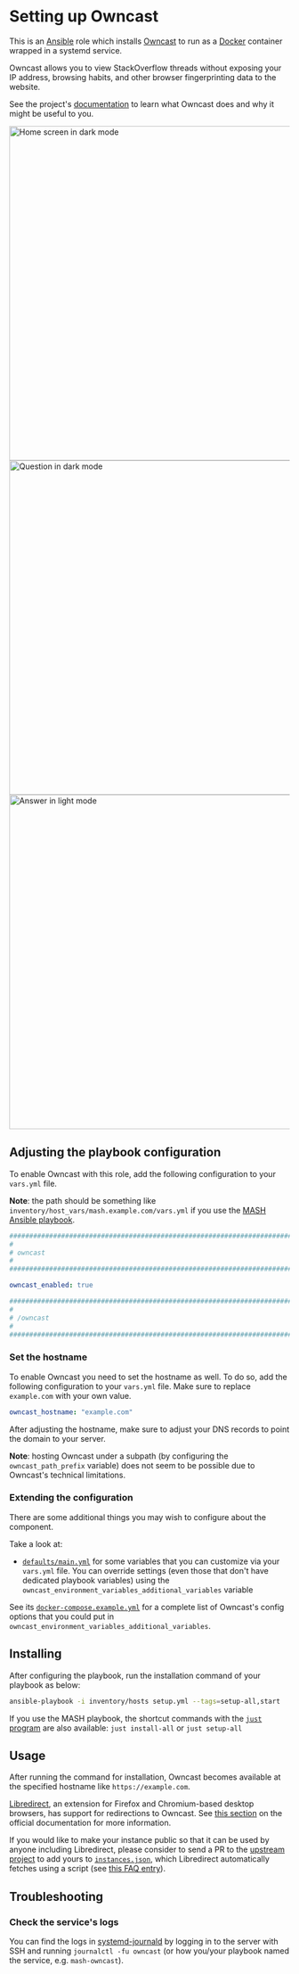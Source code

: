 <!--
SPDX-FileCopyrightText: 2020 - 2024 MDAD project contributors
SPDX-FileCopyrightText: 2020 - 2024 Slavi Pantaleev
SPDX-FileCopyrightText: 2020 Aaron Raimist
SPDX-FileCopyrightText: 2020 Chris van Dijk
SPDX-FileCopyrightText: 2020 Dominik Zajac
SPDX-FileCopyrightText: 2020 Mickaël Cornière
SPDX-FileCopyrightText: 2022 François Darveau
SPDX-FileCopyrightText: 2022 Julian Foad
SPDX-FileCopyrightText: 2022 Warren Bailey
SPDX-FileCopyrightText: 2023 Antonis Christofides
SPDX-FileCopyrightText: 2023 Felix Stupp
SPDX-FileCopyrightText: 2023 Pierre 'McFly' Marty
SPDX-FileCopyrightText: 2024 - 2025 Suguru Hirahara

SPDX-License-Identifier: AGPL-3.0-or-later
-->

# Setting up Owncast

This is an [Ansible](https://www.ansible.com/) role which installs [Owncast](https://github.com/httpjamesm/Owncast) to run as a [Docker](https://www.docker.com/) container wrapped in a systemd service.

Owncast allows you to view StackOverflow threads without exposing your IP address, browsing habits, and other browser fingerprinting data to the website.

See the project's [documentation](https://github.com/httpjamesm/Owncast/blob/main/README.md) to learn what Owncast does and why it might be useful to you.

[<img src="assets/home_dark.webp" title="Home screen in dark mode" width="600" alt="Home screen in dark mode">](assets/home_dark.webp) [<img src="assets/question_dark.webp" title="Question in dark mode" width="600" alt="Question in dark mode">](assets/question_dark.webp) [<img src="assets/answers_light.webp" title="Answer in light mode" width="600" alt="Answer in light mode">](assets/answers_light.webp)

## Adjusting the playbook configuration

To enable Owncast with this role, add the following configuration to your `vars.yml` file.

**Note**: the path should be something like `inventory/host_vars/mash.example.com/vars.yml` if you use the [MASH Ansible playbook](https://github.com/mother-of-all-self-hosting/mash-playbook).

```yaml
########################################################################
#                                                                      #
# owncast                                                              #
#                                                                      #
########################################################################

owncast_enabled: true

########################################################################
#                                                                      #
# /owncast                                                             #
#                                                                      #
########################################################################
```

### Set the hostname

To enable Owncast you need to set the hostname as well. To do so, add the following configuration to your `vars.yml` file. Make sure to replace `example.com` with your own value.

```yaml
owncast_hostname: "example.com"
```

After adjusting the hostname, make sure to adjust your DNS records to point the domain to your server.

**Note**: hosting Owncast under a subpath (by configuring the `owncast_path_prefix` variable) does not seem to be possible due to Owncast's technical limitations.

### Extending the configuration

There are some additional things you may wish to configure about the component.

Take a look at:

- [`defaults/main.yml`](../defaults/main.yml) for some variables that you can customize via your `vars.yml` file. You can override settings (even those that don't have dedicated playbook variables) using the `owncast_environment_variables_additional_variables` variable

See its [`docker-compose.example.yml`](https://github.com/httpjamesm/Owncast/blob/main/docker-compose.example.yml) for a complete list of Owncast's config options that you could put in `owncast_environment_variables_additional_variables`.

## Installing

After configuring the playbook, run the installation command of your playbook as below:

```sh
ansible-playbook -i inventory/hosts setup.yml --tags=setup-all,start
```

If you use the MASH playbook, the shortcut commands with the [`just` program](https://github.com/mother-of-all-self-hosting/mash-playbook/blob/main/docs/just.md) are also available: `just install-all` or `just setup-all`

## Usage

After running the command for installation, Owncast becomes available at the specified hostname like `https://example.com`.

[Libredirect](https://libredirect.github.io/), an extension for Firefox and Chromium-based desktop browsers, has support for redirections to Owncast. See [this section](https://github.com/httpjamesm/Owncast/blob/main/README.md#how-to-make-stack-overflow-links-take-you-to-owncast-automatically) on the official documentation for more information.

If you would like to make your instance public so that it can be used by anyone including Libredirect, please consider to send a PR to the [upstream project](https://github.com/httpjamesm/Owncast) to add yours to [`instances.json`](https://github.com/httpjamesm/Owncast/blob/main/instances.json), which Libredirect automatically fetches using a script (see [this FAQ entry](https://libredirect.github.io/faq.html#where_the_hell_are_those_instances_coming_from)).

## Troubleshooting

### Check the service's logs

You can find the logs in [systemd-journald](https://www.freedesktop.org/software/systemd/man/systemd-journald.service.html) by logging in to the server with SSH and running `journalctl -fu owncast` (or how you/your playbook named the service, e.g. `mash-owncast`).
